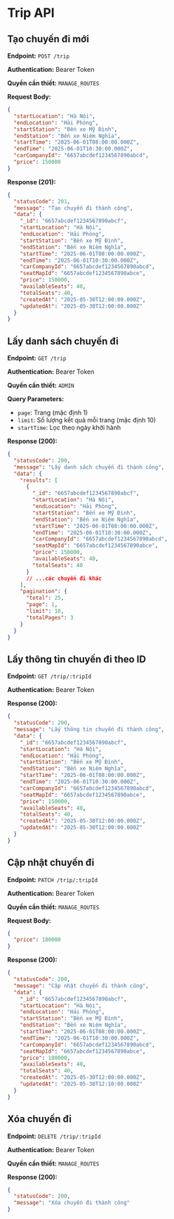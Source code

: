 # Trip API

## Tạo chuyến đi mới

**Endpoint:** `POST /trip`

**Authentication:** Bearer Token

**Quyền cần thiết:** `MANAGE_ROUTES`

**Request Body:**

```json
{
  "startLocation": "Hà Nội",
  "endLocation": "Hải Phòng",
  "startStation": "Bến xe Mỹ Đình",
  "endStation": "Bến xe Niệm Nghĩa",
  "startTime": "2025-06-01T08:00:00.000Z",
  "endTime": "2025-06-01T10:30:00.000Z",
  "carCompanyId": "6657abcdef1234567890abcd",
  "price": 150000
}
```

**Response (201):**

```json
{
  "statusCode": 201,
  "message": "Tạo chuyến đi thành công",
  "data": {
    "_id": "6657abcdef1234567890abcf",
    "startLocation": "Hà Nội",
    "endLocation": "Hải Phòng",
    "startStation": "Bến xe Mỹ Đình",
    "endStation": "Bến xe Niệm Nghĩa",
    "startTime": "2025-06-01T08:00:00.000Z",
    "endTime": "2025-06-01T10:30:00.000Z",
    "carCompanyId": "6657abcdef1234567890abcd",
    "seatMapId": "6657abcdef1234567890abce",
    "price": 150000,
    "availableSeats": 40,
    "totalSeats": 40,
    "createdAt": "2025-05-30T12:00:00.000Z",
    "updatedAt": "2025-05-30T12:00:00.000Z"
  }
}
```

## Lấy danh sách chuyến đi

**Endpoint:** `GET /trip`

**Authentication:** Bearer Token

**Quyền cần thiết:** `ADMIN`

**Query Parameters:**

- `page`: Trang (mặc định 1)
- `limit`: Số lượng kết quả mỗi trang (mặc định 10)
- `startTime`: Lọc theo ngày khởi hành

**Response (200):**

```json
{
  "statusCode": 200,
  "message": "Lấy danh sách chuyến đi thành công",
  "data": {
    "results": [
      {
        "_id": "6657abcdef1234567890abcf",
        "startLocation": "Hà Nội",
        "endLocation": "Hải Phòng",
        "startStation": "Bến xe Mỹ Đình",
        "endStation": "Bến xe Niệm Nghĩa",
        "startTime": "2025-06-01T08:00:00.000Z",
        "endTime": "2025-06-01T10:30:00.000Z",
        "carCompanyId": "6657abcdef1234567890abcd",
        "seatMapId": "6657abcdef1234567890abce",
        "price": 150000,
        "availableSeats": 40,
        "totalSeats": 40
      }
      // ...các chuyến đi khác
    ],
    "pagination": {
      "total": 25,
      "page": 1,
      "limit": 10,
      "totalPages": 3
    }
  }
}
```

## Lấy thông tin chuyến đi theo ID

**Endpoint:** `GET /trip/:tripId`

**Authentication:** Bearer Token

**Response (200):**

```json
{
  "statusCode": 200,
  "message": "Lấy thông tin chuyến đi thành công",
  "data": {
    "_id": "6657abcdef1234567890abcf",
    "startLocation": "Hà Nội",
    "endLocation": "Hải Phòng",
    "startStation": "Bến xe Mỹ Đình",
    "endStation": "Bến xe Niệm Nghĩa",
    "startTime": "2025-06-01T08:00:00.000Z",
    "endTime": "2025-06-01T10:30:00.000Z",
    "carCompanyId": "6657abcdef1234567890abcd",
    "seatMapId": "6657abcdef1234567890abce",
    "price": 150000,
    "availableSeats": 40,
    "totalSeats": 40,
    "createdAt": "2025-05-30T12:00:00.000Z",
    "updatedAt": "2025-05-30T12:00:00.000Z"
  }
}
```

## Cập nhật chuyến đi

**Endpoint:** `PATCH /trip/:tripId`

**Authentication:** Bearer Token

**Quyền cần thiết:** `MANAGE_ROUTES`

**Request Body:**

```json
{
  "price": 180000
}
```

**Response (200):**

```json
{
  "statusCode": 200,
  "message": "Cập nhật chuyến đi thành công",
  "data": {
    "_id": "6657abcdef1234567890abcf",
    "startLocation": "Hà Nội",
    "endLocation": "Hải Phòng",
    "startStation": "Bến xe Mỹ Đình",
    "endStation": "Bến xe Niệm Nghĩa",
    "startTime": "2025-06-01T08:00:00.000Z",
    "endTime": "2025-06-01T10:30:00.000Z",
    "carCompanyId": "6657abcdef1234567890abcd",
    "seatMapId": "6657abcdef1234567890abce",
    "price": 180000,
    "availableSeats": 40,
    "totalSeats": 40,
    "createdAt": "2025-05-30T12:00:00.000Z",
    "updatedAt": "2025-05-30T12:10:00.000Z"
  }
}
```

## Xóa chuyến đi

**Endpoint:** `DELETE /trip/:tripId`

**Authentication:** Bearer Token

**Quyền cần thiết:** `MANAGE_ROUTES`

**Response (200):**

```json
{
  "statusCode": 200,
  "message": "Xóa chuyến đi thành công"
}
```
